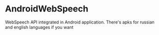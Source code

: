 # AndroidWebSpeech
WebSpeech API integrated in Android application. There's apks for russian and english languages if you want
